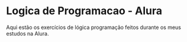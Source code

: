 # Logica de Programacao - Alura

Aqui estão os exercícios de lógica programação feitos durante os meus estudos na Alura.
